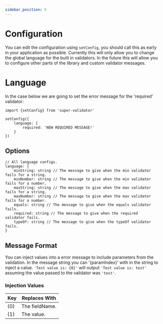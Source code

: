 ```yaml
---
sidebar_position: 5
---
```


# Configuration

You can edit the configuration using `setConfig`, you should call this as early in your application as possible. Currently this will only allow you to change the global language for the built in validators. In the future this will allow you to configure other parts of the library and custom validator messages.

# Language

In the case below we are going to set the error message for the 'required' validator:

```
import {setConfig} from 'super-validator'

setConfig({
    language: {
        required: 'NEW REQUIRED MESSAGE!'
    }
})
```

## Options

```
// All language configs.
language: {
	minString: string // The message to give when the min validator fails for a string.
	minNumber: string // The message to give when the min validator fails for a number.
	maxString: string // The message to give when the max validator fails for a string.
	maxNumber: string // The message to give when the max validator fails for a number.
	equals: string // The message to give when the equals validator fails.
	required: string // The message to give when the required validator fails.
	typeOf: string // The message to give when the typeOf validator fails.
}
```

## Message Format

You can inject values into a error message to include parameters from the validation. In the message string you can '{paramIndex}' with in the string to inject a calue. `'Test value is: {0}'` will output `'Test value is: test'` assuming the value passed to the validator was `'test'`.

### Injection Values

| Key | Replaces With  |
| --- | -------------- |
| {0} | The fieldName. |
| {1} | The value.     |
